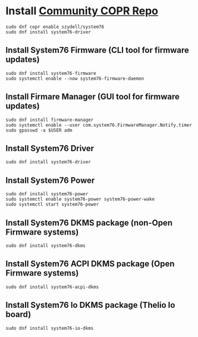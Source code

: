# Install [Community COPR Repo](https://copr.fedorainfracloud.org/coprs/szydell/system76/)

```
sudo dnf copr enable szydell/system76
sudo dnf install system76-driver
```

## Install System76 Firmware (CLI tool for firmware updates)

```
sudo dnf install system76-firmware
sudo systemctl enable --now system76-firmware-daemon
```

## Install Firmare Manager (GUI tool for firmware updates)

```
sudo dnf install firmware-manager
sudo systemctl enable --user com.system76.FirmwareManager.Notify.timer
sudo gpasswd -a $USER adm
```

## Install System76 Driver

```
sudo dnf install system76-driver
```

## Install System76 Power

```
sudo dnf install system76-power
sudo systemctl enable system76-power system76-power-wake
sudo systemctl start system76-power
```

## Install System76 DKMS package (non-Open Firmware systems)

```
sudo dnf install system76-dkms
```

## Install System76 ACPI DKMS package (Open Firmware systems)

```
sudo dnf install system76-acpi-dkms
```

## Install System76 Io DKMS package (Thelio Io board)

```
sudo dnf install system76-io-dkms
```
